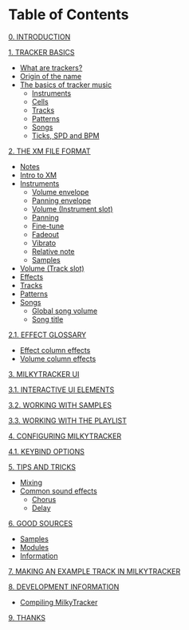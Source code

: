 # Table of Contents

[0. INTRODUCTION](./docs/intro.md)

[1. TRACKER BASICS](./docs/basics.md)
- [What are trackers?](./docs/basics.md#what-are-trackers)
- [Origin of the name](./docs/basics.md#origin-of-the-name)
- [The basics of tracker music](./docs/basics.md#the-basics-of-tracker-music)
	- [Instruments](./docs/basics.md#instruments)
	- [Cells](./docs/basics.md#cells)
	- [Tracks](./docs/basics.md#tracks)
	- [Patterns](./docs/basics.md#patterns)
	- [Songs](./docs/basics.md#songs)
	- [Ticks, SPD and BPM](./docs/basics.md#ticks-spd-and-bpm)

[2. THE XM FILE FORMAT](./docs/xm.md)
- [Notes](./docs/xm.md/#notes)
- [Intro to XM](./docs/xm.md#intro-to-xm)
- [Instruments](./docs/xm.md#instruments)
	- [Volume envelope](./docs/xm.md#volume-envelope)
	- [Panning envelope](./docs/xm.md#panning-envelope)
	- [Volume (Instrument slot)](./docs/xm.md#volume-instrument-slot)
	- [Panning](./docs/xm.md#panning)
	- [Fine-tune](./docs/xm.md#fine-tune)
	- [Fadeout](./docs/xm.md#fadeout)
	- [Vibrato](./docs/xm.md#vibrato)
	- [Relative note](./docs/xm.md#relative-note)
	- [Samples](./docs/xm.md#samples)
- [Volume (Track slot)](./docs/xm.md#volume-track-slot)
- [Effects](./docs/xm.md#effects)
- [Tracks](./docs/xm.md#tracks)
- [Patterns](./docs/xm.md#patterns)
- [Songs](./docs/xm.md#songs)
	- [Global song volume](./docs/xm.md#global-song-volume)
	- [Song title](./docs/xm.md#song-title)

[2.1. EFFECT GLOSSARY](./docs/fx.md)
- [Effect column effects](./docs/fx.md#effect-column-effects)
- [Volume column effects](./docs/fx.md#volume-column-effects)

[3. MILKYTRACKER UI](./docs/ui.md)

[3.1. INTERACTIVE UI ELEMENTS](./docs/elems.md)

[3.2. WORKING WITH SAMPLES](./docs/samples.md)

[3.3. WORKING WITH THE PLAYLIST](./docs/playlist.md)

[4. CONFIGURING MILKYTRACKER](./docs/config.md)

[4.1. KEYBIND OPTIONS](./docs/keybind.md)

[5. TIPS AND TRICKS]()
- [Mixing]()
- [Common sound effects]()
	- [Chorus]()
	- [Delay]()

[6. GOOD SOURCES]()
- [Samples]()
- [Modules]()
- [Information]()

[7. MAKING AN EXAMPLE TRACK IN MILKYTRACKER](./docs/track.md)

[8. DEVELOPMENT INFORMATION]()
- [Compiling MilkyTracker]()

[9. THANKS](./docs/thanks.md)

<!-- TODO: Better navigation in documents, check that at the end of everything -->
